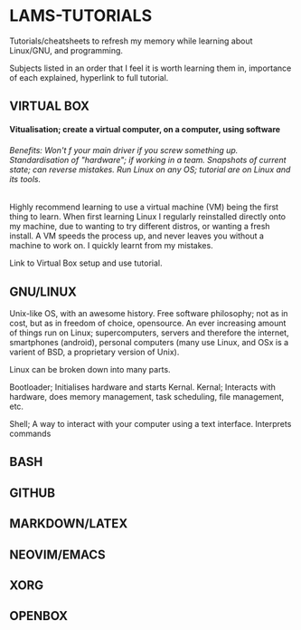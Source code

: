 LAMS-TUTORIALS
==============

Tutorials/cheatsheets to refresh my memory while learning about Linux/GNU, and programming. 

Subjects listed in an order that I feel it is worth learning them in, importance of each explained, hyperlink to full tutorial.

VIRTUAL BOX
-----------

#### Vitualisation; create a virtual computer, on a computer, using software 
###### Benefits: Won't f your main driver if you screw something up. Standardisation of "hardware"; if working in a team. Snapshots of current state; can reverse mistakes. Run Linux on any OS; tutorial are on Linux and its tools.

Highly recommend learning to use a virtual machine (VM) being the first thing to learn. When first learning Linux I regularly reinstalled directly onto my machine, due to wanting to try different distros, or wanting a fresh install. A VM speeds the process up, and never leaves you without a machine to work on. I quickly learnt from my mistakes.

Link to Virtual Box setup and use tutorial.

## GNU/LINUX

Unix-like OS, with an awesome history. Free software philosophy; not as in cost, but as in freedom of choice, opensource. An ever increasing amount of things run on Linux; supercomputers, servers and therefore the internet, smartphones (android), personal computers (many use Linux, and OSx is a varient of BSD, a proprietary version of Unix).

Linux can be broken down into many parts.

Bootloader; Initialises hardware and starts Kernal.
Kernal; Interacts with hardware, does memory management, task scheduling, file management, etc.

Shell; A way to interact with your computer using a text interface. Interprets commands



## BASH


## GITHUB


## MARKDOWN/LATEX


## NEOVIM/EMACS


## XORG


## OPENBOX







